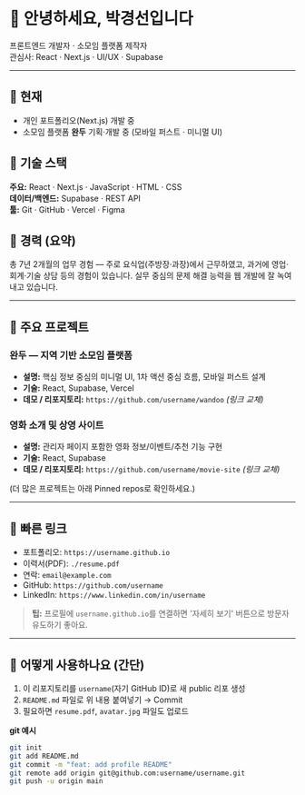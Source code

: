 # 👋 안녕하세요, 박경선입니다

프론트엔드 개발자 · 소모임 플랫폼 제작자  
관심사: React · Next.js · UI/UX · Supabase

---

## 🔭 현재
- 개인 포트폴리오(Next.js) 개발 중
- 소모임 플랫폼 **완두** 기획·개발 중 (모바일 퍼스트 · 미니멀 UI)

## 🌱 기술 스택
**주요:** React · Next.js · JavaScript · HTML · CSS  
**데이터/백엔드:** Supabase · REST API  
**툴:** Git · GitHub · Vercel · Figma

## 💼 경력 (요약)
총 7년 2개월의 업무 경험 — 주로 요식업(주방장·과장)에서 근무하였고, 과거에 영업·회계·기술 상담 등의 경험이 있습니다. 실무 중심의 문제 해결 능력을 웹 개발에 잘 녹여내고 있습니다.

---

## 🔧 주요 프로젝트
### 완두 — 지역 기반 소모임 플랫폼
- **설명:** 핵심 정보 중심의 미니멀 UI, 1차 액션 중심 흐름, 모바일 퍼스트 설계  
- **기술:** React, Supabase, Vercel  
- **데모 / 리포지토리:** `https://github.com/username/wandoo` _(링크 교체)_

### 영화 소개 및 상영 사이트
- **설명:** 관리자 페이지 포함한 영화 정보/이벤트/추천 기능 구현  
- **기술:** React, Supabase  
- **데모 / 리포지토리:** `https://github.com/username/movie-site` _(링크 교체)_

(더 많은 프로젝트는 아래 Pinned repos로 확인하세요.)

---

## 📎 빠른 링크
- 포트폴리오: `https://username.github.io`  
- 이력서(PDF): `./resume.pdf`  
- 연락: `email@example.com`  
- GitHub: `https://github.com/username`  
- LinkedIn: `https://www.linkedin.com/in/username`  

> **팁:** 프로필에 `username.github.io`를 연결하면 '자세히 보기' 버튼으로 방문자 유도하기 좋아요.

---

## 🧩 어떻게 사용하나요 (간단)
1. 이 리포지토리를 `username`(자기 GitHub ID)로 새 public 리포 생성  
2. `README.md` 파일로 위 내용 붙여넣기 → Commit  
3. 필요하면 `resume.pdf`, `avatar.jpg` 파일도 업로드

**git 예시**
```bash
git init
git add README.md
git commit -m "feat: add profile README"
git remote add origin git@github.com:username/username.git
git push -u origin main